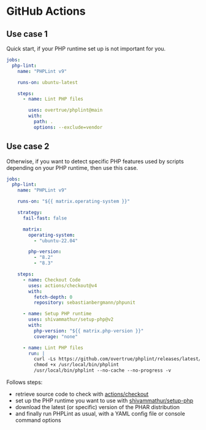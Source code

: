 # GitHub Actions

## Use case 1

Quick start, if your PHP runtime set up is not important for you.

```yaml
jobs:
  php-lint:
    name: "PHPLint v9"

    runs-on: ubuntu-latest

    steps:
      - name: Lint PHP files

        uses: overtrue/phplint@main
        with:
          path: .
          options: --exclude=vendor
```

## Use case 2

Otherwise, if you want to detect specific PHP features used by scripts depending on your PHP runtime, then use this case.

```yaml
jobs:
  php-lint:
    name: "PHPLint v9"

    runs-on: "${{ matrix.operating-system }}"

    strategy:
      fail-fast: false

      matrix:
        operating-system:
          - "ubuntu-22.04"

        php-version:
          - "8.2"
          - "8.3"

    steps:
      - name: Checkout Code
        uses: actions/checkout@v4
        with:
          fetch-depth: 0
          repository: sebastianbergmann/phpunit

      - name: Setup PHP runtime
        uses: shivammathur/setup-php@v2
        with:
          php-version: "${{ matrix.php-version }}"
          coverage: "none"

      - name: Lint PHP files
        run: |
          curl -Ls https://github.com/overtrue/phplint/releases/latest/download/phplint.phar -o /usr/local/bin/phplint
          chmod +x /usr/local/bin/phplint
          /usr/local/bin/phplint --no-cache --no-progress -v
```

Follows steps: 

- retrieve source code to check with [actions/checkout](https://github.com/actions/checkout)
- set up the PHP runtime you want to use with [shivammathur/setup-php](https://github.com/shivammathur/setup-php) 
- download the latest (or specific) version of the PHAR distribution 
- and finally run PHPLint as usual, with a YAML config file or console command options
